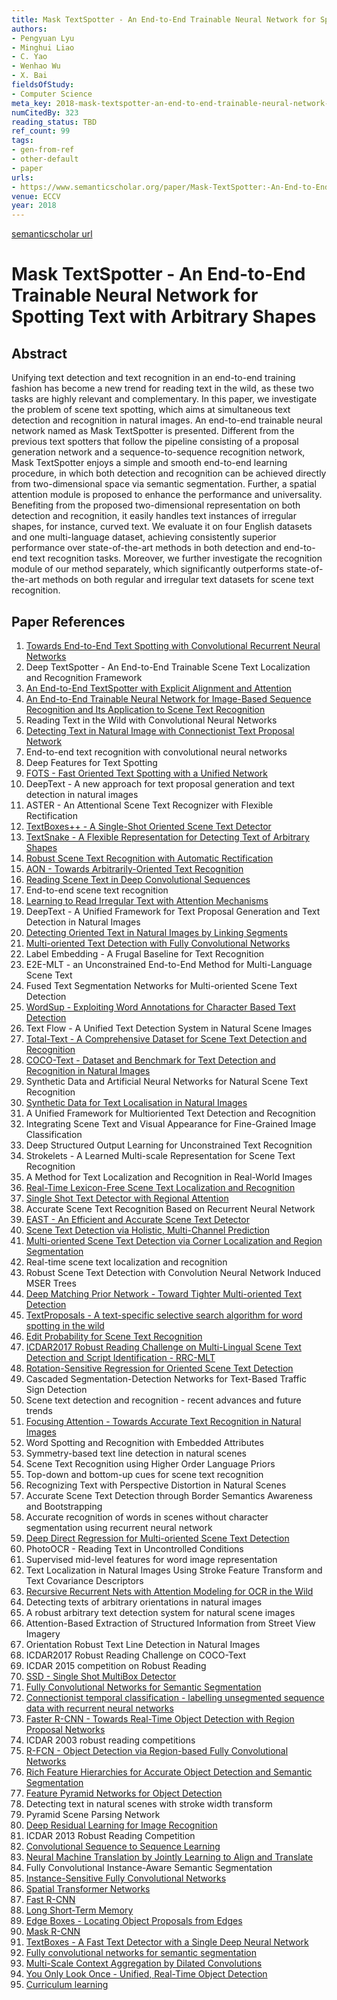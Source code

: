 ```yaml
---
title: Mask TextSpotter - An End-to-End Trainable Neural Network for Spotting Text with Arbitrary Shapes
authors:
- Pengyuan Lyu
- Minghui Liao
- C. Yao
- Wenhao Wu
- X. Bai
fieldsOfStudy:
- Computer Science
meta_key: 2018-mask-textspotter-an-end-to-end-trainable-neural-network-for-spotting-text-with-arbitrary-shapes
numCitedBy: 323
reading_status: TBD
ref_count: 99
tags:
- gen-from-ref
- other-default
- paper
urls:
- https://www.semanticscholar.org/paper/Mask-TextSpotter:-An-End-to-End-Trainable-Neural-Lyu-Liao/375479213a9982ecf4363669bc36449ca11421a8?sort=total-citations
venue: ECCV
year: 2018
---
```


[semanticscholar url](https://www.semanticscholar.org/paper/Mask-TextSpotter:-An-End-to-End-Trainable-Neural-Lyu-Liao/375479213a9982ecf4363669bc36449ca11421a8?sort=total-citations)

# Mask TextSpotter - An End-to-End Trainable Neural Network for Spotting Text with Arbitrary Shapes

## Abstract

Unifying text detection and text recognition in an end-to-end training fashion has become a new trend for reading text in the wild, as these two tasks are highly relevant and complementary. In this paper, we investigate the problem of scene text spotting, which aims at simultaneous text detection and recognition in natural images. An end-to-end trainable neural network named as Mask TextSpotter is presented. Different from the previous text spotters that follow the pipeline consisting of a proposal generation network and a sequence-to-sequence recognition network, Mask TextSpotter enjoys a simple and smooth end-to-end learning procedure, in which both detection and recognition can be achieved directly from two-dimensional space via semantic segmentation. Further, a spatial attention module is proposed to enhance the performance and universality. Benefiting from the proposed two-dimensional representation on both detection and recognition, it easily handles text instances of irregular shapes, for instance, curved text. We evaluate it on four English datasets and one multi-language dataset, achieving consistently superior performance over state-of-the-art methods in both detection and end-to-end text recognition tasks. Moreover, we further investigate the recognition module of our method separately, which significantly outperforms state-of-the-art methods on both regular and irregular text datasets for scene text recognition.

## Paper References

1. [Towards End-to-End Text Spotting with Convolutional Recurrent Neural Networks](2017-towards-end-to-end-text-spotting-with-convolutional-recurrent-neural-networks)
2. Deep TextSpotter - An End-to-End Trainable Scene Text Localization and Recognition Framework
3. [An End-to-End TextSpotter with Explicit Alignment and Attention](2018-an-end-to-end-textspotter-with-explicit-alignment-and-attention)
4. [An End-to-End Trainable Neural Network for Image-Based Sequence Recognition and Its Application to Scene Text Recognition](2017-an-end-to-end-trainable-neural-network-for-image-based-sequence-recognition-and-its-application-to-scene-text-recognition)
5. Reading Text in the Wild with Convolutional Neural Networks
6. [Detecting Text in Natural Image with Connectionist Text Proposal Network](2016-detecting-text-in-natural-image-with-connectionist-text-proposal-network)
7. End-to-end text recognition with convolutional neural networks
8. Deep Features for Text Spotting
9. [FOTS - Fast Oriented Text Spotting with a Unified Network](2018-fots-fast-oriented-text-spotting-with-a-unified-network)
10. DeepText - A new approach for text proposal generation and text detection in natural images
11. ASTER - An Attentional Scene Text Recognizer with Flexible Rectification
12. [TextBoxes++ - A Single-Shot Oriented Scene Text Detector](2018-textboxes-a-single-shot-oriented-scene-text-detector)
13. [TextSnake - A Flexible Representation for Detecting Text of Arbitrary Shapes](2018-textsnake-a-flexible-representation-for-detecting-text-of-arbitrary-shapes)
14. [Robust Scene Text Recognition with Automatic Rectification](2016-robust-scene-text-recognition-with-automatic-rectification)
15. [AON - Towards Arbitrarily-Oriented Text Recognition](2018-aon-towards-arbitrarily-oriented-text-recognition)
16. [Reading Scene Text in Deep Convolutional Sequences](2016-reading-scene-text-in-deep-convolutional-sequences)
17. End-to-end scene text recognition
18. [Learning to Read Irregular Text with Attention Mechanisms](2017-learning-to-read-irregular-text-with-attention-mechanisms)
19. DeepText - A Unified Framework for Text Proposal Generation and Text Detection in Natural Images
20. [Detecting Oriented Text in Natural Images by Linking Segments](2017-detecting-oriented-text-in-natural-images-by-linking-segments)
21. [Multi-oriented Text Detection with Fully Convolutional Networks](2016-multi-oriented-text-detection-with-fully-convolutional-networks)
22. Label Embedding - A Frugal Baseline for Text Recognition
23. E2E-MLT - an Unconstrained End-to-End Method for Multi-Language Scene Text
24. Fused Text Segmentation Networks for Multi-oriented Scene Text Detection
25. [WordSup - Exploiting Word Annotations for Character Based Text Detection](2017-wordsup-exploiting-word-annotations-for-character-based-text-detection)
26. Text Flow - A Unified Text Detection System in Natural Scene Images
27. [Total-Text - A Comprehensive Dataset for Scene Text Detection and Recognition](2017-total-text-a-comprehensive-dataset-for-scene-text-detection-and-recognition)
28. [COCO-Text - Dataset and Benchmark for Text Detection and Recognition in Natural Images](2016-coco-text-dataset-and-benchmark-for-text-detection-and-recognition-in-natural-images)
29. Synthetic Data and Artificial Neural Networks for Natural Scene Text Recognition
30. [Synthetic Data for Text Localisation in Natural Images](2016-synthetic-data-for-text-localisation-in-natural-images)
31. A Unified Framework for Multioriented Text Detection and Recognition
32. Integrating Scene Text and Visual Appearance for Fine-Grained Image Classification
33. Deep Structured Output Learning for Unconstrained Text Recognition
34. Strokelets - A Learned Multi-scale Representation for Scene Text Recognition
35. A Method for Text Localization and Recognition in Real-World Images
36. [Real-Time Lexicon-Free Scene Text Localization and Recognition](2016-real-time-lexicon-free-scene-text-localization-and-recognition)
37. [Single Shot Text Detector with Regional Attention](2017-single-shot-text-detector-with-regional-attention)
38. Accurate Scene Text Recognition Based on Recurrent Neural Network
39. [EAST - An Efficient and Accurate Scene Text Detector](2017-east-an-efficient-and-accurate-scene-text-detector)
40. [Scene Text Detection via Holistic, Multi-Channel Prediction](2016-scene-text-detection-via-holistic-multi-channel-prediction)
41. [Multi-oriented Scene Text Detection via Corner Localization and Region Segmentation](2018-multi-oriented-scene-text-detection-via-corner-localization-and-region-segmentation)
42. Real-time scene text localization and recognition
43. Robust Scene Text Detection with Convolution Neural Network Induced MSER Trees
44. [Deep Matching Prior Network - Toward Tighter Multi-oriented Text Detection](2017-deep-matching-prior-network-toward-tighter-multi-oriented-text-detection)
45. [TextProposals - A text-specific selective search algorithm for word spotting in the wild](2017-textproposals-a-text-specific-selective-search-algorithm-for-word-spotting-in-the-wild)
46. [Edit Probability for Scene Text Recognition](2018-edit-probability-for-scene-text-recognition)
47. [ICDAR2017 Robust Reading Challenge on Multi-Lingual Scene Text Detection and Script Identification - RRC-MLT](2017-icdar2017-robust-reading-challenge-on-multi-lingual-scene-text-detection-and-script-identification-rrc-mlt)
48. [Rotation-Sensitive Regression for Oriented Scene Text Detection](2018-rotation-sensitive-regression-for-oriented-scene-text-detection)
49. Cascaded Segmentation-Detection Networks for Text-Based Traffic Sign Detection
50. Scene text detection and recognition - recent advances and future trends
51. [Focusing Attention - Towards Accurate Text Recognition in Natural Images](2017-focusing-attention-towards-accurate-text-recognition-in-natural-images)
52. Word Spotting and Recognition with Embedded Attributes
53. Symmetry-based text line detection in natural scenes
54. Scene Text Recognition using Higher Order Language Priors
55. Top-down and bottom-up cues for scene text recognition
56. Recognizing Text with Perspective Distortion in Natural Scenes
57. Accurate Scene Text Detection through Border Semantics Awareness and Bootstrapping
58. Accurate recognition of words in scenes without character segmentation using recurrent neural network
59. [Deep Direct Regression for Multi-oriented Scene Text Detection](2017-deep-direct-regression-for-multi-oriented-scene-text-detection)
60. PhotoOCR - Reading Text in Uncontrolled Conditions
61. Supervised mid-level features for word image representation
62. Text Localization in Natural Images Using Stroke Feature Transform and Text Covariance Descriptors
63. [Recursive Recurrent Nets with Attention Modeling for OCR in the Wild](2016-recursive-recurrent-nets-with-attention-modeling-for-ocr-in-the-wild)
64. Detecting texts of arbitrary orientations in natural images
65. A robust arbitrary text detection system for natural scene images
66. Attention-Based Extraction of Structured Information from Street View Imagery
67. Orientation Robust Text Line Detection in Natural Images
68. ICDAR2017 Robust Reading Challenge on COCO-Text
69. ICDAR 2015 competition on Robust Reading
70. [SSD - Single Shot MultiBox Detector](2016-ssd-net.md)
71. [Fully Convolutional Networks for Semantic Segmentation](2017-fully-convolutional-networks-for-semantic-segmentation)
72. [Connectionist temporal classification - labelling unsegmented sequence data with recurrent neural networks](2006-connectionist-temporal-classification-labelling-unsegmented-sequence-data-with-recurrent-neural-networks)
73. [Faster R-CNN - Towards Real-Time Object Detection with Region Proposal Networks](2015-faster-r-cnn.md)
74. ICDAR 2003 robust reading competitions
75. [R-FCN - Object Detection via Region-based Fully Convolutional Networks](2016-r-fcn-object-detection-via-region-based-fully-convolutional-networks)
76. [Rich Feature Hierarchies for Accurate Object Detection and Semantic Segmentation](2014-rich-feature-hierarchies-for-accurate-object-detection-and-semantic-segmentation)
77. [Feature Pyramid Networks for Object Detection](2017-feature-pyramid-networks-for-object-detection)
78. Detecting text in natural scenes with stroke width transform
79. Pyramid Scene Parsing Network
80. [Deep Residual Learning for Image Recognition](2015-resnet.md)
81. ICDAR 2013 Robust Reading Competition
82. [Convolutional Sequence to Sequence Learning](2017-convolutional-sequence-to-sequence-learning)
83. [Neural Machine Translation by Jointly Learning to Align and Translate](2015-neural-machine-translation-by-jointly-learning-to-align-and-translate)
84. Fully Convolutional Instance-Aware Semantic Segmentation
85. [Instance-Sensitive Fully Convolutional Networks](2016-instance-sensitive-fully-convolutional-networks)
86. [Spatial Transformer Networks](2015-spatial-transformer-networks)
87. [Fast R-CNN](2015-fast-r-cnn)
88. [Long Short-Term Memory](1997-long-short-term-memory)
89. [Edge Boxes - Locating Object Proposals from Edges](2014-edge-boxes-locating-object-proposals-from-edges)
90. [Mask R-CNN](2017-mask-r-cnn.md)
91. [TextBoxes - A Fast Text Detector with a Single Deep Neural Network](2017-textboxes-a-fast-text-detector-with-a-single-deep-neural-network)
92. [Fully convolutional networks for semantic segmentation](2015-fully-convolutional-networks-for-semantic-segmentation)
93. [Multi-Scale Context Aggregation by Dilated Convolutions](2016-multi-scale-context-aggregation-by-dilated-convolutions)
94. [You Only Look Once - Unified, Real-Time Object Detection](2016-you-only-look-once-unified-real-time-object-detection)
95. [Curriculum learning](2009-curriculum-learning)
